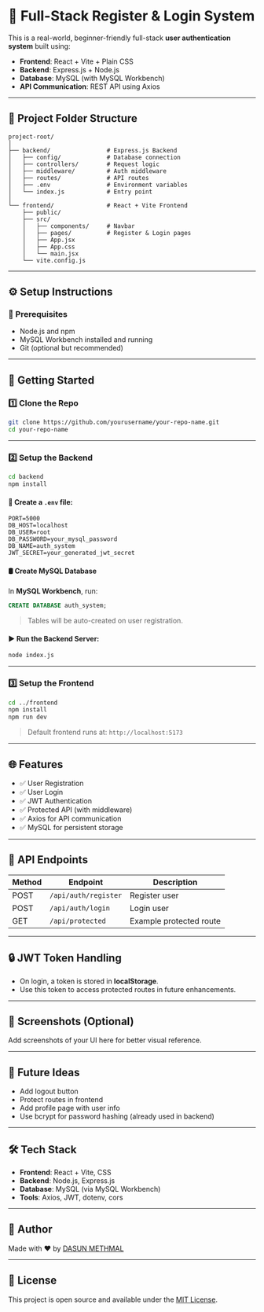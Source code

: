 # 🔐 Full-Stack Register & Login System

This is a real-world, beginner-friendly full-stack **user authentication system** built using:

- **Frontend**: React + Vite + Plain CSS  
- **Backend**: Express.js + Node.js  
- **Database**: MySQL (with MySQL Workbench)  
- **API Communication**: REST API using Axios

---

## 📁 Project Folder Structure

```
project-root/
│
├── backend/                # Express.js Backend
│   ├── config/             # Database connection
│   ├── controllers/        # Request logic
│   ├── middleware/         # Auth middleware
│   ├── routes/             # API routes
│   ├── .env                # Environment variables
│   └── index.js            # Entry point
│
└── frontend/               # React + Vite Frontend
    ├── public/
    ├── src/
    │   ├── components/     # Navbar
    │   ├── pages/          # Register & Login pages
    │   ├── App.jsx
    │   ├── App.css
    │   └── main.jsx
    └── vite.config.js
```

---

## ⚙️ Setup Instructions

### 📌 Prerequisites

- Node.js and npm
- MySQL Workbench installed and running
- Git (optional but recommended)

---

## 🚀 Getting Started

### 1️⃣ Clone the Repo

```bash
git clone https://github.com/yourusername/your-repo-name.git
cd your-repo-name
```

---

### 2️⃣ Setup the Backend

```bash
cd backend
npm install
```

#### 🔐 Create a `.env` file:

```env
PORT=5000
DB_HOST=localhost
DB_USER=root
DB_PASSWORD=your_mysql_password
DB_NAME=auth_system
JWT_SECRET=your_generated_jwt_secret
```

#### 🛢️ Create MySQL Database

In **MySQL Workbench**, run:

```sql
CREATE DATABASE auth_system;
```

> Tables will be auto-created on user registration.

#### ▶️ Run the Backend Server:

```bash
node index.js
```

---

### 3️⃣ Setup the Frontend

```bash
cd ../frontend
npm install
npm run dev
```

> Default frontend runs at: `http://localhost:5173`

---

## 🌐 Features

- ✅ User Registration
- ✅ User Login
- ✅ JWT Authentication
- ✅ Protected API (with middleware)
- ✅ Axios for API communication
- ✅ MySQL for persistent storage

---

## 🔗 API Endpoints

| Method | Endpoint              | Description       |
|--------|-----------------------|-------------------|
| POST   | `/api/auth/register`  | Register user     |
| POST   | `/api/auth/login`     | Login user        |
| GET    | `/api/protected`      | Example protected route |

---

## 🔒 JWT Token Handling

- On login, a token is stored in **localStorage**.
- Use this token to access protected routes in future enhancements.

---

## 📸 Screenshots (Optional)

Add screenshots of your UI here for better visual reference.

---

## 🧠 Future Ideas

- Add logout button  
- Protect routes in frontend  
- Add profile page with user info  
- Use bcrypt for password hashing (already used in backend)

---

## 🛠️ Tech Stack

- **Frontend**: React + Vite, CSS  
- **Backend**: Node.js, Express.js  
- **Database**: MySQL (via MySQL Workbench)  
- **Tools**: Axios, JWT, dotenv, cors

---

## 🙌 Author

Made with ❤️ by [DASUN METHMAL](https://github.com/Dass23M)

---

## 📃 License

This project is open source and available under the [MIT License](LICENSE).
